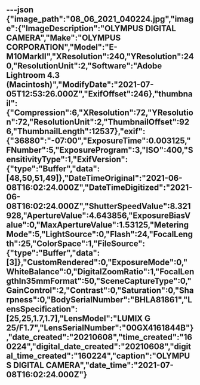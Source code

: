 ---json
{"image_path":"08_06_2021_040224.jpg","image":{"ImageDescription":"OLYMPUS DIGITAL CAMERA","Make":"OLYMPUS CORPORATION","Model":"E-M10MarkII","XResolution":240,"YResolution":240,"ResolutionUnit":2,"Software":"Adobe Lightroom 4.3 (Macintosh)","ModifyDate":"2021-07-05T12:53:26.000Z","ExifOffset":246},"thumbnail":{"Compression":6,"XResolution":72,"YResolution":72,"ResolutionUnit":2,"ThumbnailOffset":926,"ThumbnailLength":12537},"exif":{"36880":"-07:00","ExposureTime":0.003125,"FNumber":5,"ExposureProgram":3,"ISO":400,"SensitivityType":1,"ExifVersion":{"type":"Buffer","data":[48,50,51,49]},"DateTimeOriginal":"2021-06-08T16:02:24.000Z","DateTimeDigitized":"2021-06-08T16:02:24.000Z","ShutterSpeedValue":8.321928,"ApertureValue":4.643856,"ExposureBiasValue":0,"MaxApertureValue":1.53125,"MeteringMode":5,"LightSource":0,"Flash":24,"FocalLength":25,"ColorSpace":1,"FileSource":{"type":"Buffer","data":[3]},"CustomRendered":0,"ExposureMode":0,"WhiteBalance":0,"DigitalZoomRatio":1,"FocalLengthIn35mmFormat":50,"SceneCaptureType":0,"GainControl":2,"Contrast":0,"Saturation":0,"Sharpness":0,"BodySerialNumber":"BHLA81861","LensSpecification":[25,25,1.7,1.7],"LensModel":"LUMIX G 25/F1.7","LensSerialNumber":"00GX4161844B"},"date_created":"20210608","time_created":"160224","digital_date_created":"20210608","digital_time_created":"160224","caption":"OLYMPUS DIGITAL CAMERA","date_time":"2021-07-08T16:02:24.000Z"}
---
